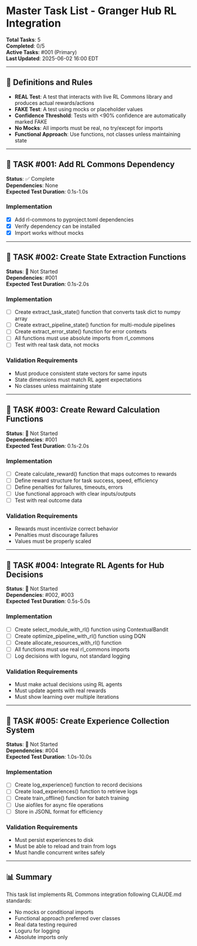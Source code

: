 # Master Task List - Granger Hub RL Integration

**Total Tasks**: 5  
**Completed**: 0/5  
**Active Tasks**: #001 (Primary)  
**Last Updated**: 2025-06-02 16:00 EDT  

---

## 📜 Definitions and Rules
- **REAL Test**: A test that interacts with live RL Commons library and produces actual rewards/actions
- **FAKE Test**: A test using mocks or placeholder values
- **Confidence Threshold**: Tests with <90% confidence are automatically marked FAKE
- **No Mocks**: All imports must be real, no try/except for imports
- **Functional Approach**: Use functions, not classes unless maintaining state

---

## 🎯 TASK #001: Add RL Commons Dependency

**Status**: ✅ Complete  
**Dependencies**: None  
**Expected Test Duration**: 0.1s-1.0s  

### Implementation
- [x] Add rl-commons to pyproject.toml dependencies
- [x] Verify dependency can be installed
- [x] Import works without mocks

---

## 🎯 TASK #002: Create State Extraction Functions

**Status**: 🔄 Not Started  
**Dependencies**: #001  
**Expected Test Duration**: 0.1s-2.0s  

### Implementation
- [ ] Create extract_task_state() function that converts task dict to numpy array
- [ ] Create extract_pipeline_state() function for multi-module pipelines  
- [ ] Create extract_error_state() function for error contexts
- [ ] All functions must use absolute imports from rl_commons
- [ ] Test with real task data, not mocks

### Validation Requirements
- Must produce consistent state vectors for same inputs
- State dimensions must match RL agent expectations
- No classes unless maintaining state

---

## 🎯 TASK #003: Create Reward Calculation Functions

**Status**: 🔄 Not Started  
**Dependencies**: #001  
**Expected Test Duration**: 0.1s-2.0s  

### Implementation
- [ ] Create calculate_reward() function that maps outcomes to rewards
- [ ] Define reward structure for task success, speed, efficiency
- [ ] Define penalties for failures, timeouts, errors
- [ ] Use functional approach with clear inputs/outputs
- [ ] Test with real outcome data

### Validation Requirements
- Rewards must incentivize correct behavior
- Penalties must discourage failures
- Values must be properly scaled

---

## 🎯 TASK #004: Integrate RL Agents for Hub Decisions

**Status**: 🔄 Not Started  
**Dependencies**: #002, #003  
**Expected Test Duration**: 0.5s-5.0s  

### Implementation
- [ ] Create select_module_with_rl() function using ContextualBandit
- [ ] Create optimize_pipeline_with_rl() function using DQN
- [ ] Create allocate_resources_with_rl() function
- [ ] All functions must use real rl_commons imports
- [ ] Log decisions with loguru, not standard logging

### Validation Requirements
- Must make actual decisions using RL agents
- Must update agents with real rewards
- Must show learning over multiple iterations

---

## 🎯 TASK #005: Create Experience Collection System

**Status**: 🔄 Not Started  
**Dependencies**: #004  
**Expected Test Duration**: 1.0s-10.0s  

### Implementation
- [ ] Create log_experience() function to record decisions
- [ ] Create load_experiences() function to retrieve logs
- [ ] Create train_offline() function for batch training
- [ ] Use aiofiles for async file operations
- [ ] Store in JSONL format for efficiency

### Validation Requirements
- Must persist experiences to disk
- Must be able to reload and train from logs
- Must handle concurrent writes safely

---

## 📊 Summary

This task list implements RL Commons integration following CLAUDE.md standards:
- No mocks or conditional imports
- Functional approach preferred over classes
- Real data testing required
- Loguru for logging
- Absolute imports only
